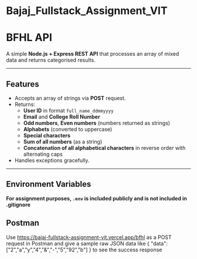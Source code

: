 # Bajaj_Fullstack_Assignment_VIT

# BFHL API

A simple **Node.js + Express REST API** that processes an array of mixed data and returns categorised results.

---

## Features

- Accepts an array of strings via **POST** request.
- Returns:
  - **User ID** in format `full_name_ddmmyyyy`
  - **Email** and **College Roll Number**
  - **Odd numbers**, **Even numbers** (numbers returned as strings)
  - **Alphabets** (converted to uppercase)
  - **Special characters**
  - **Sum of all numbers** (as a string)
  - **Concatenation of all alphabetical characters** in reverse order with alternating caps
- Handles exceptions gracefully.

---

## Environment Variables

**For assignment purposes, `.env` is included publicly and is not included in .gitignore**

## Postman

Use https://bajaj-fullstack-assignment-vit.vercel.app/bfhl as a POST request in Postman and give a sample raw JSON data like { "data": ["2","a","y","4","&","-","5","92","b"] } to see the success response


